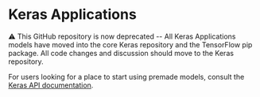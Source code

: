 # Keras Applications

⚠️ This GitHub repository is now deprecated -- All Keras Applications models have moved into the core Keras repository and the TensorFlow pip package. All code changes and discussion should move to the Keras repository.

For users looking for a place to start using premade models, consult the [Keras API documentation](https://keras.io/api/applications/).
